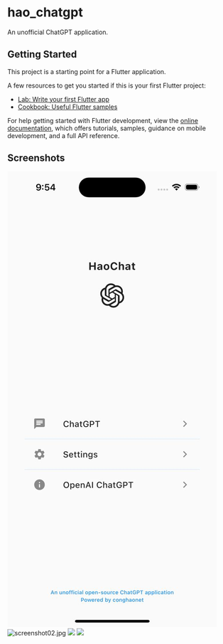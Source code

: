 # hao_chatgpt

An unofficial ChatGPT application.

## Getting Started

This project is a starting point for a Flutter application.

A few resources to get you started if this is your first Flutter project:

- [Lab: Write your first Flutter app](https://docs.flutter.dev/get-started/codelab)
- [Cookbook: Useful Flutter samples](https://docs.flutter.dev/cookbook)

For help getting started with Flutter development, view the
[online documentation](https://docs.flutter.dev/), which offers tutorials,
samples, guidance on mobile development, and a full API reference.

## Screenshots
![](screenshots/screenshot01.jpg)
![screenshot02.jpg](https://s2.loli.net/2023/01/07/GNhKJqWv6cxLgpi.jpg)
<img height="480px" src="https://s2.loli.net/2023/01/07/fsiPAFNWpK9uyeg.jpg">
<img src="https://s2.loli.net/2023/01/07/GLPsYJXkWpZ5Vxq.jpg">